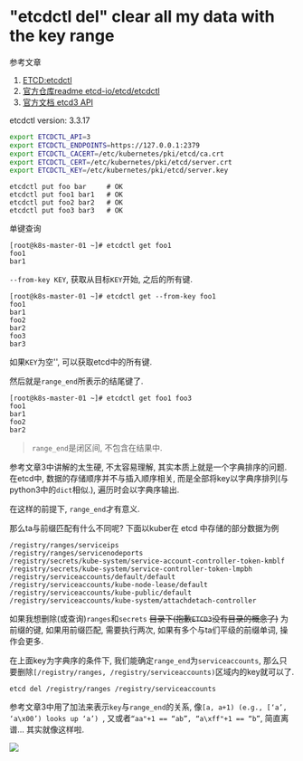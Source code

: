 # "etcdctl del" clear all my data with the key range

参考文章

1. [ETCD:etcdctl](https://www.codenong.com/p11934614/)
2. [官方仓库readme etcd-io/etcd/etcdctl](https://github.com/etcd-io/etcd/tree/master/etcdctl)
3. [官方文档 etcd3 API](https://etcd.io/docs/v3.3.12/learning/api/)

etcdctl version: 3.3.17

```bash
export ETCDCTL_API=3
export ETCDCTL_ENDPOINTS=https://127.0.0.1:2379
export ETCDCTL_CACERT=/etc/kubernetes/pki/etcd/ca.crt
export ETCDCTL_CERT=/etc/kubernetes/pki/etcd/server.crt
export ETCDCTL_KEY=/etc/kubernetes/pki/etcd/server.key
```

```
etcdctl put foo bar     # OK
etcdctl put foo1 bar1   # OK
etcdctl put foo2 bar2   # OK
etcdctl put foo3 bar3   # OK
```

单键查询

```console
[root@k8s-master-01 ~]# etcdctl get foo1
foo1
bar1
```

`--from-key KEY`, 获取从目标`KEY`开始, 之后的所有键.

```
[root@k8s-master-01 ~]# etcdctl get --from-key foo1
foo1
bar1
foo2
bar2
foo3
bar3
```

如果`KEY`为空'', 可以获取etcd中的所有键.

然后就是`range_end`所表示的结尾键了.

```
[root@k8s-master-01 ~]# etcdctl get foo1 foo3
foo1
bar1
foo2
bar2
```

> `range_end`是闭区间, 不包含在结果中.

参考文章3中讲解的太生硬, 不太容易理解, 其实本质上就是一个字典排序的问题. 在etcd中, 数据的存储顺序并不与插入顺序相关, 而是全部将key以字典序排列(与python3中的`dict`相似.), 遍历时会以字典序输出.

在这样的前提下, `range_end`才有意义.

那么ta与前缀匹配有什么不同呢? 下面以kuber在 etcd 中存储的部分数据为例

```
/registry/ranges/serviceips
/registry/ranges/servicenodeports
/registry/secrets/kube-system/service-account-controller-token-kmblf
/registry/secrets/kube-system/service-controller-token-lmpbh
/registry/serviceaccounts/default/default
/registry/serviceaccounts/kube-node-lease/default
/registry/serviceaccounts/kube-public/default
/registry/serviceaccounts/kube-system/attachdetach-controller
```

如果我想删除(或查询)`ranges`和`secrets` ~~目录下(抱歉`ETCD3`没有目录的概念了)~~ 为前缀的键, 如果用前缀匹配, 需要执行两次, 如果有多个与ta们平级的前缀单词, 操作会更多.

在上面key为字典序的条件下, 我们能确定`range_end`为`serviceaccounts`, 那么只要删除`[/registry/ranges, /registry/serviceaccounts)`区域内的key就可以了.

```
etcd del /registry/ranges /registry/serviceaccounts
```

参考文章3中用了加法来表示`key`与`range_end`的关系, 像`[a, a+1) (e.g., [‘a’, ‘a\x00’) looks up ‘a’) `, 又或者`“aa"+1 == “ab”, “a\xff"+1 == “b”`, 简直离谱... 其实就像这样啦.

![](https://gitee.com/generals-space/gitimg/raw/master/7E069E0635F84D1BD4634B00F56440BF.png)
